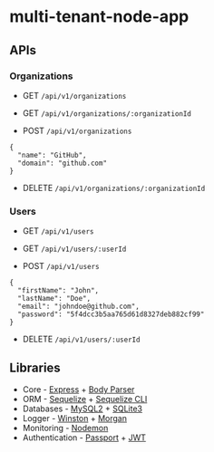 # multi-tenant-node-app

## APIs

### Organizations

* GET `/api/v1/organizations`

* GET `/api/v1/organizations/:organizationId`

* POST `/api/v1/organizations`

```
{
  "name": "GitHub",
  "domain": "github.com"
}
```

* DELETE `/api/v1/organizations/:organizationId`

### Users

* GET `/api/v1/users`

* GET `/api/v1/users/:userId`

* POST `/api/v1/users`

```
{
  "firstName": "John",
  "lastName": "Doe",
  "email": "johndoe@github.com",
  "password": "5f4dcc3b5aa765d61d8327deb882cf99"
}
```

* DELETE `/api/v1/users/:userId`

## Libraries

* Core - [Express](https://www.npmjs.com/package/express) + [Body Parser](https://www.npmjs.com/package/body-parser)
* ORM - [Sequelize](https://www.npmjs.com/package/sequelize) + [Sequelize CLI](https://www.npmjs.com/package/sequelize-cli)
* Databases - [MySQL2](https://www.npmjs.com/package/mysql2) + [SQLite3](https://www.npmjs.com/package/sqlite3)
* Logger - [Winston](https://www.npmjs.com/package/winston) + [Morgan](https://www.npmjs.com/package/morgan)
* Monitoring - [Nodemon](https://www.npmjs.com/package/nodemon)
* Authentication - [Passport](https://www.npmjs.com/package/passport) + [JWT](https://www.npmjs.com/package/passport-jwt)
